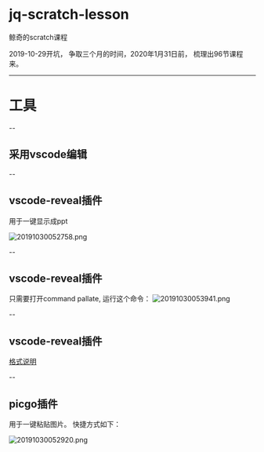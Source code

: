 # jq-scratch-lesson
鲸奇的scratch课程

2019-10-29开坑， 争取三个月的时间，2020年1月31日前， 梳理出96节课程来。

---


# 工具

--

## 采用vscode编辑

--

## vscode-reveal插件

用于一键显示成ppt

![20191030052758.png](https://i.loli.net/2019/10/30/ohMt5H7dxikCFfZ.png)

--

## vscode-reveal插件
只需要打开command pallate, 运行这个命令：
![20191030053941.png](https://i.loli.net/2019/10/30/HINKhGAYx7n9scU.png)

--

## vscode-reveal插件
[格式说明](https://raw.githubusercontent.com/evilz/vscode-reveal/master/sample.md)

--

## picgo插件

用于一键粘贴图片。 快捷方式如下：

![20191030052920.png](https://i.loli.net/2019/10/30/Uyodc3x6wvD4S85.png)